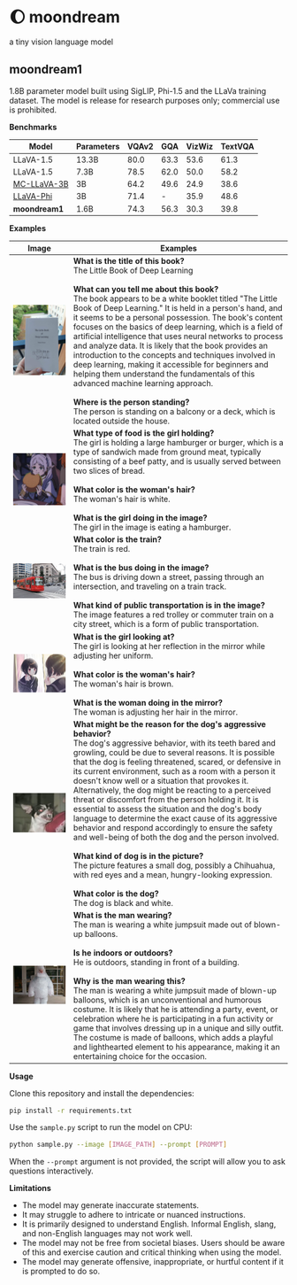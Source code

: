 # 🌔 moondream

a tiny vision language model

## moondream1

1.8B parameter model built using SigLIP, Phi-1.5 and the LLaVa training dataset.
The model is release for research purposes only; commercial use is prohibited.

**Benchmarks**

| Model | Parameters | VQAv2 | GQA | VizWiz | TextVQA |
| --- | --- | --- | --- | --- | --- |
| LLaVA-1.5 | 13.3B | 80.0 | 63.3 | 53.6 | 61.3 |
| LLaVA-1.5 | 7.3B | 78.5 | 62.0 | 50.0 | 58.2 |
| [MC-LLaVA-3B](https://huggingface.co/visheratin/MC-LLaVA-3b) | 3B | 64.2 | 49.6 | 24.9 | 38.6 |
| [LLaVA-Phi](https://arxiv.org/pdf/2401.02330.pdf) | 3B | 71.4 | - | 35.9 | 48.6 |
| **moondream1** | 1.6B | 74.3 | 56.3 | 30.3 | 39.8 |

**Examples**

| Image | Examples |
| --- | --- |
| ![](assets/demo-1.jpg) | **What is the title of this book?**<br>The Little Book of Deep Learning<br><br>**What can you tell me about this book?**<br>The book appears to be a white booklet titled "The Little Book of Deep Learning." It is held in a person's hand, and it seems to be a personal possession. The book's content focuses on the basics of deep learning, which is a field of artificial intelligence that uses neural networks to process and analyze data. It is likely that the book provides an introduction to the concepts and techniques involved in deep learning, making it accessible for beginners and helping them understand the fundamentals of this advanced machine learning approach.<br><br>**Where is the person standing?**<br>The person is standing on a balcony or a deck, which is located outside the house. |
| ![](assets/demo-2.jpg) | **What type of food is the girl holding?**<br>The girl is holding a large hamburger or burger, which is a type of sandwich made from ground meat, typically consisting of a beef patty, and is usually served between two slices of bread.<br><br>**What color is the woman's hair?**<br>The woman's hair is white.<br><br>**What is the girl doing in the image?**<br>The girl in the image is eating a hamburger. |
| ![](assets/demo-3.jpg) | **What color is the train?**<br>The train is red.<br><br>**What is the bus doing in the image?**<br>The bus is driving down a street, passing through an intersection, and traveling on a train track.<br><br>**What kind of public transportation is in the image?**<br>The image features a red trolley or commuter train on a city street, which is a form of public transportation. |
| ![](assets/demo-4.jpg) | **What is the girl looking at?**<br>The girl is looking at her reflection in the mirror while adjusting her uniform.<br><br>**What color is the woman's hair?**<br>The woman's hair is brown.<br><br>**What is the woman doing in the mirror?**<br>The woman is adjusting her hair in the mirror. |
| ![](assets/demo-5.jpg) | **What might be the reason for the dog's aggressive behavior?**<br>The dog's aggressive behavior, with its teeth bared and growling, could be due to several reasons. It is possible that the dog is feeling threatened, scared, or defensive in its current environment, such as a room with a person it doesn't know well or a situation that provokes it. Alternatively, the dog might be reacting to a perceived threat or discomfort from the person holding it. It is essential to assess the situation and the dog's body language to determine the exact cause of its aggressive behavior and respond accordingly to ensure the safety and well-being of both the dog and the person involved.<br><br>**What kind of dog is in the picture?**<br>The picture features a small dog, possibly a Chihuahua, with red eyes and a mean, hungry-looking expression.<br><br>**What color is the dog?**<br>The dog is black and white. |
| ![](assets/demo-6.jpg) | **What is the man wearing?**<br>The man is wearing a white jumpsuit made out of blown-up balloons.<br><br>**Is he indoors or outdoors?**<br>He is outdoors, standing in front of a building.<br><br>**Why is the man wearing this?**<br>The man is wearing a white jumpsuit made of blown-up balloons, which is an unconventional and humorous costume. It is likely that he is attending a party, event, or celebration where he is participating in a fun activity or game that involves dressing up in a unique and silly outfit. The costume is made of balloons, which adds a playful and lighthearted element to his appearance, making it an entertaining choice for the occasion. |

**Usage**

Clone this repository and install the dependencies:

```bash
pip install -r requirements.txt
```

Use the `sample.py` script to run the model on CPU:

```bash
python sample.py --image [IMAGE_PATH] --prompt [PROMPT]
```

When the `--prompt` argument is not provided, the script will allow you to ask
questions interactively.

**Limitations**

* The model may generate inaccurate statements.
* It may struggle to adhere to intricate or nuanced instructions.
* It is primarily designed to understand English. Informal English, slang, and
  non-English languages may not work well.
* The model may not be free from societal biases. Users should be aware of this
  and exercise caution and critical thinking when using the model.
* The model may generate offensive, inappropriate, or hurtful content if it is
  prompted to do so.
